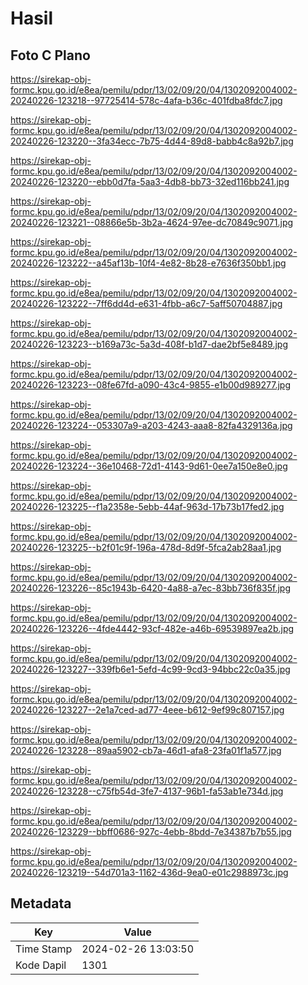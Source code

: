 # Hasil

## Foto C Plano

https://sirekap-obj-formc.kpu.go.id/e8ea/pemilu/pdpr/13/02/09/20/04/1302092004002-20240226-123218--97725414-578c-4afa-b36c-401fdba8fdc7.jpg

https://sirekap-obj-formc.kpu.go.id/e8ea/pemilu/pdpr/13/02/09/20/04/1302092004002-20240226-123220--3fa34ecc-7b75-4d44-89d8-babb4c8a92b7.jpg

https://sirekap-obj-formc.kpu.go.id/e8ea/pemilu/pdpr/13/02/09/20/04/1302092004002-20240226-123220--ebb0d7fa-5aa3-4db8-bb73-32ed116bb241.jpg

https://sirekap-obj-formc.kpu.go.id/e8ea/pemilu/pdpr/13/02/09/20/04/1302092004002-20240226-123221--08866e5b-3b2a-4624-97ee-dc70849c9071.jpg

https://sirekap-obj-formc.kpu.go.id/e8ea/pemilu/pdpr/13/02/09/20/04/1302092004002-20240226-123222--a45af13b-10f4-4e82-8b28-e7636f350bb1.jpg

https://sirekap-obj-formc.kpu.go.id/e8ea/pemilu/pdpr/13/02/09/20/04/1302092004002-20240226-123222--7ff6dd4d-e631-4fbb-a6c7-5aff50704887.jpg

https://sirekap-obj-formc.kpu.go.id/e8ea/pemilu/pdpr/13/02/09/20/04/1302092004002-20240226-123223--b169a73c-5a3d-408f-b1d7-dae2bf5e8489.jpg

https://sirekap-obj-formc.kpu.go.id/e8ea/pemilu/pdpr/13/02/09/20/04/1302092004002-20240226-123223--08fe67fd-a090-43c4-9855-e1b00d989277.jpg

https://sirekap-obj-formc.kpu.go.id/e8ea/pemilu/pdpr/13/02/09/20/04/1302092004002-20240226-123224--053307a9-a203-4243-aaa8-82fa4329136a.jpg

https://sirekap-obj-formc.kpu.go.id/e8ea/pemilu/pdpr/13/02/09/20/04/1302092004002-20240226-123224--36e10468-72d1-4143-9d61-0ee7a150e8e0.jpg

https://sirekap-obj-formc.kpu.go.id/e8ea/pemilu/pdpr/13/02/09/20/04/1302092004002-20240226-123225--f1a2358e-5ebb-44af-963d-17b73b17fed2.jpg

https://sirekap-obj-formc.kpu.go.id/e8ea/pemilu/pdpr/13/02/09/20/04/1302092004002-20240226-123225--b2f01c9f-196a-478d-8d9f-5fca2ab28aa1.jpg

https://sirekap-obj-formc.kpu.go.id/e8ea/pemilu/pdpr/13/02/09/20/04/1302092004002-20240226-123226--85c1943b-6420-4a88-a7ec-83bb736f835f.jpg

https://sirekap-obj-formc.kpu.go.id/e8ea/pemilu/pdpr/13/02/09/20/04/1302092004002-20240226-123226--4fde4442-93cf-482e-a46b-69539897ea2b.jpg

https://sirekap-obj-formc.kpu.go.id/e8ea/pemilu/pdpr/13/02/09/20/04/1302092004002-20240226-123227--339fb6e1-5efd-4c99-9cd3-94bbc22c0a35.jpg

https://sirekap-obj-formc.kpu.go.id/e8ea/pemilu/pdpr/13/02/09/20/04/1302092004002-20240226-123227--2e1a7ced-ad77-4eee-b612-9ef99c807157.jpg

https://sirekap-obj-formc.kpu.go.id/e8ea/pemilu/pdpr/13/02/09/20/04/1302092004002-20240226-123228--89aa5902-cb7a-46d1-afa8-23fa01f1a577.jpg

https://sirekap-obj-formc.kpu.go.id/e8ea/pemilu/pdpr/13/02/09/20/04/1302092004002-20240226-123228--c75fb54d-3fe7-4137-96b1-fa53ab1e734d.jpg

https://sirekap-obj-formc.kpu.go.id/e8ea/pemilu/pdpr/13/02/09/20/04/1302092004002-20240226-123229--bbff0686-927c-4ebb-8bdd-7e34387b7b55.jpg

https://sirekap-obj-formc.kpu.go.id/e8ea/pemilu/pdpr/13/02/09/20/04/1302092004002-20240226-123219--54d701a3-1162-436d-9ea0-e01c2988973c.jpg


## Metadata

| Key        | Value               |
| ---------- | ------------------- |
| Time Stamp | 2024-02-26 13:03:50 |
| Kode Dapil | 1301                |



